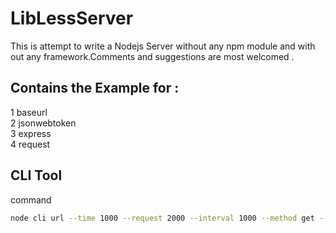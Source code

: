<h1>LibLessServer</h1>


This is attempt to write a Nodejs Server without any npm module and with out any framework.Comments and suggestions are most welcomed .

<h2>Contains the Example for :</h2>
1 baseurl <br>
2 jsonwebtoken <br>
3 express <br>
4 request <br>
<h2>CLI Tool</h2>
command<br>


```bash
node cli url --time 1000 --request 2000 --interval 1000 --method get --body "hello" --statusCode 200
```
